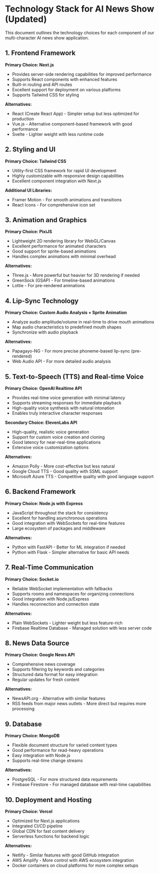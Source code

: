 # Technology Stack for AI News Show (Updated)

This document outlines the technology choices for each component of our multi-character AI news show application.

## 1. Frontend Framework

**Primary Choice: Next.js**
- Provides server-side rendering capabilities for improved performance
- Supports React components with enhanced features
- Built-in routing and API routes
- Excellent support for deployment on various platforms
- Supports Tailwind CSS for styling

**Alternatives:**
- React (Create React App) - Simpler setup but less optimized for production
- Vue.js - Alternative component-based framework with good performance
- Svelte - Lighter weight with less runtime code

## 2. Styling and UI

**Primary Choice: Tailwind CSS**
- Utility-first CSS framework for rapid UI development
- Highly customizable with responsive design capabilities
- Excellent component integration with Next.js

**Additional UI Libraries:**
- Framer Motion - For smooth animations and transitions
- React Icons - For comprehensive icon set

## 3. Animation and Graphics

**Primary Choice: PixiJS**
- Lightweight 2D rendering library for WebGL/Canvas
- Excellent performance for animated characters
- Good support for sprite-based animations
- Handles complex animations with minimal overhead

**Alternatives:**
- Three.js - More powerful but heavier for 3D rendering if needed
- GreenSock (GSAP) - For timeline-based animations
- Lottie - For pre-rendered animations

## 4. Lip-Sync Technology

**Primary Choice: Custom Audio Analysis + Sprite Animation**
- Analyze audio amplitude/volume in real-time to drive mouth animations
- Map audio characteristics to predefined mouth shapes
- Synchronize with audio playback

**Alternatives:**
- Papagayo-NG - For more precise phoneme-based lip-sync (pre-rendered)
- Web Audio API - For more detailed audio analysis

## 5. Text-to-Speech (TTS) and Real-time Voice

**Primary Choice: OpenAI Realtime API**
- Provides real-time voice generation with minimal latency
- Supports streaming responses for immediate playback
- High-quality voice synthesis with natural intonation
- Enables truly interactive character responses

**Secondary Choice: ElevenLabs API**
- High-quality, realistic voice generation
- Support for custom voice creation and cloning
- Good latency for near-real-time applications
- Extensive voice customization options

**Alternatives:**
- Amazon Polly - More cost-effective but less natural
- Google Cloud TTS - Good quality with SSML support
- Microsoft Azure TTS - Competitive quality with good language support

## 6. Backend Framework

**Primary Choice: Node.js with Express**
- JavaScript throughout the stack for consistency
- Excellent for handling asynchronous operations
- Good integration with WebSockets for real-time features
- Large ecosystem of packages and middleware

**Alternatives:**
- Python with FastAPI - Better for ML integration if needed
- Python with Flask - Simpler alternative for basic API needs

## 7. Real-Time Communication

**Primary Choice: Socket.io**
- Reliable WebSocket implementation with fallbacks
- Supports rooms and namespaces for organizing connections
- Good integration with Node.js/Express
- Handles reconnection and connection state

**Alternatives:**
- Plain WebSockets - Lighter weight but less feature-rich
- Firebase Realtime Database - Managed solution with less server code

## 8. News Data Source

**Primary Choice: Google News API**
- Comprehensive news coverage
- Supports filtering by keywords and categories
- Structured data format for easy integration
- Regular updates for fresh content

**Alternatives:**
- NewsAPI.org - Alternative with similar features
- RSS feeds from major news outlets - More direct but requires more processing

## 9. Database

**Primary Choice: MongoDB**
- Flexible document structure for varied content types
- Good performance for read-heavy operations
- Easy integration with Node.js
- Supports real-time change streams

**Alternatives:**
- PostgreSQL - For more structured data requirements
- Firebase Firestore - For managed database with real-time capabilities

## 10. Deployment and Hosting

**Primary Choice: Vercel**
- Optimized for Next.js applications
- Integrated CI/CD pipeline
- Global CDN for fast content delivery
- Serverless functions for backend logic

**Alternatives:**
- Netlify - Similar features with good GitHub integration
- AWS Amplify - More control with AWS ecosystem integration
- Docker containers on cloud platforms for more complex setups
